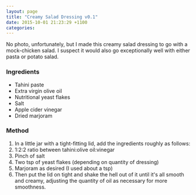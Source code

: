 ```yaml
---
layout: page
title: "Creamy Salad Dressing v0.1"
date: 2015-10-01 21:23:29 +1100
categories:
---
```

No photo, unfortunately, but I made this creamy salad dressing to go
with a mock-chicken salad. I suspect it would also go exceptionally well
with either pasta or potato salad.

### Ingredients

-   Tahini paste
-   Extra virgin olive oil
-   Nutritional yeast flakes
-   Salt
-   Apple cider vinegar
-   Dried marjoram

### Method

1.  In a little jar with a tight-fitting lid, add the ingredients
    roughly as follows:
2.  1:2:2 ratio between tahini:olive oil:vinegar
3.  Pinch of salt
4.  Two tsp of yeast flakes (depending on quantity of dressing)
5.  Marjoram as desired (I used about a tsp)
6.  Then put the lid on tight and shake the hell out of it until it's
    all smooth and creamy, adjusting the quantity of oil as necessary
    for more smoothness.
